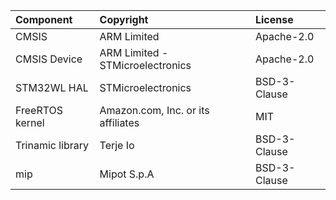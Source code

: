 | Component                                    | Copyright                          | License                                          |
|:---------                                    |:----------                         |:-------                                          |
| CMSIS                                        | ARM Limited                        | Apache-2.0                                       |
| CMSIS Device                                 | ARM Limited - STMicroelectronics   | Apache-2.0                                       |
| STM32WL HAL                                  | STMicroelectronics                 | BSD-3-Clause                                     |
| FreeRTOS kernel                              | Amazon.com, Inc. or its affiliates | MIT                                              |
| Trinamic library                             | Terje Io                           | BSD-3-Clause                                     |
| mip                                          | Mipot S.p.A                        | BSD-3-Clause                                     |
